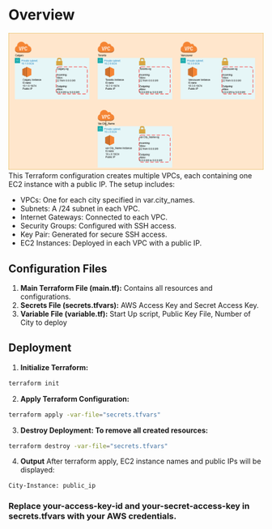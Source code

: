 # Overview

![Diagram](Diagrams/Multi_VPC_Diagram.drawio.png)
This Terraform configuration creates multiple VPCs, each containing one EC2 instance with a public IP. The setup includes:

- VPCs: One for each city specified in var.city_names.
- Subnets: A /24 subnet in each VPC.
- Internet Gateways: Connected to each VPC.
- Security Groups: Configured with SSH access.
- Key Pair: Generated for secure SSH access.
- EC2 Instances: Deployed in each VPC with a public IP.
## Configuration Files
1. **Main Terraform File (main.tf):** Contains all resources and configurations.
2. **Secrets File (secrets.tfvars):** AWS Access Key and Secret Access Key.
3. **Variable File (variable.tf):** Start Up script, Public Key File, Number of City to deploy

## Deployment
1. **Initialize Terraform:**

```bash
terraform init
```
2. **Apply Terraform Configuration:**

```bash
terraform apply -var-file="secrets.tfvars"
```
3. **Destroy Deployment: To remove all created resources:**

```bash
terraform destroy -var-file="secrets.tfvars"
```
4. **Output**
After terraform apply, EC2 instance names and public IPs will be displayed:

```plaintext
City-Instance: public_ip
```


### Replace your-access-key-id and your-secret-access-key in secrets.tfvars with your AWS credentials.

